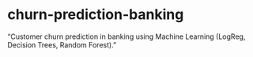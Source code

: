 # churn-prediction-banking
“Customer churn prediction in banking using Machine Learning (LogReg, Decision Trees, Random Forest).”
